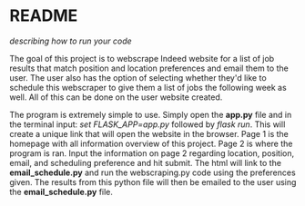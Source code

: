 # README
*describing how to run your code*

The goal of this project is to webscrape Indeed website for a list of job results that match position and location preferences and email them to the user. The user also has the option of selecting whether they'd like to schedule this webscraper to give them a list of jobs the following week as well. All of this can be done on the user website created.

The program is extremely simple to use. Simply open the **app.py** file and in the terminal input: *set FLASK_APP=app.py* followed by *flask run*. This will create a unique link that will open the website in the browser. Page 1 is the homepage with all information overview of this project. Page 2 is where the program is ran. Input the information on page 2 regarding location, position, email, and scheduling preference and hit submit. The html will link to the **email_schedule.py** and run the webscraping.py code using the preferences given. The results from this python file will then be emailed to the user using the **email_schedule.py** file.